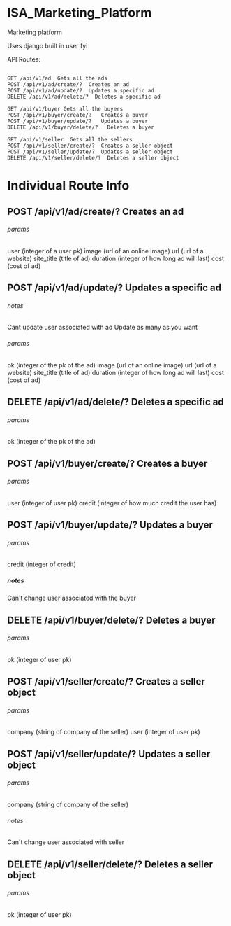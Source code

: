 # ISA_Marketing_Platform
Marketing platform

Uses django built in user fyi

API Routes:

```

GET /api/v1/ad  Gets all the ads
POST /api/v1/ad/create/?  Creates an ad
POST /api/v1/ad/update/?  Updates a specific ad
DELETE /api/v1/ad/delete/?  Deletes a specific ad

GET /api/v1/buyer Gets all the buyers
POST /api/v1/buyer/create/?   Creates a buyer
POST /api/v1/buyer/update/?   Updates a buyer
DELETE /api/v1/buyer/delete/?   Deletes a buyer

GET /api/v1/seller  Gets all the sellers
POST /api/v1/seller/create/?  Creates a seller object
POST /api/v1/seller/update/?  Updates a seller object
DELETE /api/v1/seller/delete/?  Deletes a seller object

```

# Individual Route Info

## POST /api/v1/ad/create/?  Creates an ad


###### params
user  (integer of a user pk)
image (url of an online image)
url (url of a website)
site_title  (title of ad)
duration  (integer of how long ad will last)
cost  (cost of ad)



## POST /api/v1/ad/update/?  Updates a specific ad


###### notes
Cant update user associated with ad
Update as many as you want

###### params
pk (integer of the pk of the ad)
image (url of an online image)
url (url of a website)
site_title  (title of ad)
duration  (integer of how long ad will last)
cost  (cost of ad)

## DELETE /api/v1/ad/delete/?  Deletes a specific ad


###### params
pk (integer of the pk of the ad)


## POST /api/v1/buyer/create/?   Creates a buyer


###### params
user (integer of user pk)
credit (integer of how much credit the user has)


## POST /api/v1/buyer/update/?   Updates a buyer


###### params
credit (integer of credit)

##### notes
Can't change user associated with the buyer



## DELETE /api/v1/buyer/delete/?   Deletes a buyer

###### params
pk (integer of user pk)


## POST /api/v1/seller/create/?  Creates a seller object

###### params
company (string of company of the seller)
user (integer of user pk)


## POST /api/v1/seller/update/?  Updates a seller object

###### params
company (string of company of the seller)

###### notes
Can't change user associated with seller

## DELETE /api/v1/seller/delete/?  Deletes a seller object

###### params
pk (integer of user pk)

